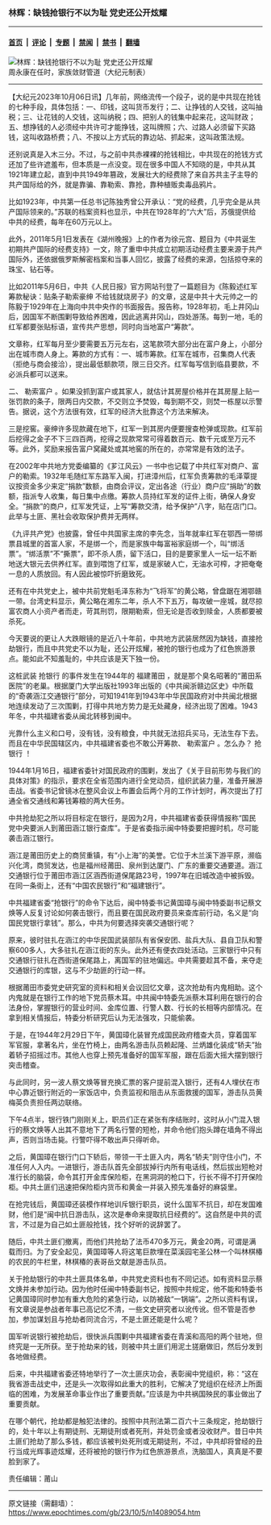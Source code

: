 ### 林辉：缺钱抢银行不以为耻 党史还公开炫耀

---

#### [首页](../../../..?n14089054) &nbsp;|&nbsp; [评论](../../../../../epoch-comment?n14089054) &nbsp;|&nbsp; [专题](../../../../../epoch-special?n14089054) &nbsp;|&nbsp; [禁闻](../../../../../epoch-news?n14089054) &nbsp;|&nbsp; [禁书](../../../../../books?n14089054) &nbsp;|&nbsp; [翻墙](https://github.com/gfw-breaker/nogfw/blob/master/README.md?n14089054)


<div><img alt="林辉：缺钱抢银行不以为耻 党史还公开炫耀" class="attachment-djy_600_400 size-djy_600_400 wp-post-image" src="https://i.epochtimes.com/assets/uploads/2016/06/1408111129071528-600x400.jpg"/>
<div class="caption">
 周永康在任时，家族敛财管道（大纪元制表）
</div></div><hr/><div class="post_content" id="artbody" itemprop="articleBody">
 <!-- article content begin -->
 <p>
  【大纪元2023年10月06日讯】几年前，网络流传一个段子，说的是中共现在抢钱的七种手段，具体包括：一、印钱，这叫货币发行；二、让挣钱的人交钱，这叫抽税；三、让花钱的人交钱，这叫纳税；四、把别人的钱集中起来花，这叫财政；五、想挣钱的人必须经中共许可才能挣钱，这叫牌照；六、过路人必须留下买路钱，这叫收路桥费；八、不按以上方式玩的靠边站、抓起来，这叫政策法规。
 </p>
 <p>
  还别说真是入木三分。不过，与之前中共赤裸裸的抢钱相比，中共现在的抢钱方式还加了些许遮羞布，但本质是一点没变。现在很多中国人不知晓的是，中共从其1921年建立起，直到中共1949年篡政，发展壮大的经费除了来自苏共主子主导的共产国际给的外，就是靠骗、靠勒索、靠抢，靠种植贩卖毒品鸦片。
 </p>
 <p>
  比如1923年，中共第一任总书记陈独秀曾公开承认：“党的经费，几乎完全是从共产国际领来的。”苏联的档案资料也显示，中共在1928年的“六大”后，苏俄提供给中共的经费，每年在60万元以上。
 </p>
 <p>
  此外，2011年5月1日发表在《湖州晚报》上的作者为徐元宫、题目为《中共诞生初期共产国际的经费支持》一文，除了重申中共成立初期活动经费主要来源于共产国际外，还依据俄罗斯解密档案和当事人回忆，披露了经费的来源，包括掠夺来的珠宝、钻石等。
 </p>
 <p>
  比如2011年5月6日，中共《人民日报》官方网站刊登了一篇题目为《陈毅述红军筹款秘诀：贴条子勒索豪绅 不给钱就烧房子》的文章，这是中共十大元帅之一的陈毅于1929年在上海向中共中央作的书面报告。报告称，1928年初，毛上井冈山后，因国军不断围剿导致给养困难，因此逃离井冈山，四处游荡。每到一地，毛的红军都要张贴标语，宣传共产思想，同时向当地富户“筹款”。
 </p>
 <p>
  文章称，红军每月至少要需要五万元左右，这笔款项大部分出在富户身上，小部分出在城市商人身上。筹款的方式有：一、城市筹款。红军在城市，召集商人代表（拒绝与商会接洽），提出最低额款项，限三日交齐。红军每写信到临县要款，不必派兵都可以送来。
 </p>
 <p>
  二、
  <ok href="https://www.epochtimes.com/gb/tag/%E5%8B%92%E7%B4%A2%E5%AF%8C%E6%88%B7.html">
   勒索富户
  </ok>
  。如果没抓到富户或其家人，就估计其房屋价格并在其房屋上贴一张罚款的条子，限两日内交款，不交则立予焚毁，每到期不交，则焚一栋屋以示警告。据说，这个方法很有效，红军的经济大批靠这个方法来解决。
 </p>
 <p>
  三是挖窖。豪绅许多现款藏在地下，红军一到其房内便要搜查枪弹或现款。红军前后挖得之金子不下三四百两，挖得之现款常常可得着数百元、数千元或至万元不等。此外，奖励来报告富户窝藏处或其地窖的所在的，亦常常是有效的法子。
 </p>
 <p>
  在2002年中共地方党委编纂的《芗江风云》一书中也记载了中共红军对商户、富户的勒索。1932年毛随红军东路军入闽，打进漳州后，红军负责筹款的毛泽覃提议按资金多少来定“捐款”数额，由商会评议，定出各途（行业）商户应“捐助”的数额，指派专人收集，每日集中点缴。筹款人员持红军发的证件上街，确保人身安全。“捐款”的商户，红军发凭证，上写“筹款交清，给予保护”八字，贴在店门口。此举与土匪、黑社会收取保护费并无两样。
 </p>
 <p>
  《九评共产党》也披露，曾任中共国家主席的李先念，当年就率红军在鄂西一带绑票县城里的首富人家，不是绑一个，而是家族中每富裕家庭绑一个，叫“绑活票”。“绑活票”不“撕票”，即不杀人质，留下活口，目的是要家里人一坛一坛不断地送大银元去供养红军。直到喂饱了红军，或是家破人亡，无油水可榨，才把奄奄一息的人质放回。有人因此被惊吓折磨致死。
 </p>
 <p>
  还有在中共党史上，被中共前党魁毛泽东称为“飞将军”的黄公略，曾盘踞在湘鄂赣一带。台湾史料显示，黄公略在湘东二年，杀人不下五万，每攻破一座城，就尽掠富农商人小资产者而走，苛其刑罚，限期勒索，但无论是否收到赎金，人质都要被杀死。
 </p>
 <p>
  今天要说的更让人大跌眼镜的是近八十年前，中共地方武装居然因为缺钱，直接抢劫银行，而且中共党史不以为耻，还公开炫耀，被抢的银行也成为了红色旅游景点。能如此不知羞耻的，中共应该是天下独一份。
 </p>
 <p>
  这桩武装
  <ok href="https://www.epochtimes.com/gb/tag/%E6%8A%A2%E9%93%B6%E8%A1%8C.html">
   抢银行
  </ok>
  的事件发生在1944年的
  <ok href="https://www.epochtimes.com/gb/tag/%E7%A6%8F%E5%BB%BA%E8%8E%86%E7%94%B0.html">
   福建莆田
  </ok>
  ，就是那个臭名昭著的“莆田系医院”的老巢。根据厦门大学出版社1993年出版的《中共闽浙赣边区史》中所载的“奇袭涵江交通银行”部分，可知1941年到1943年中华民国政府对中共闽北根据地连续发动了三次围剿，打得中共地方势力是无处藏身，经济出现了困难。1943年冬，中共福建省委从闽北转移到闽中。
 </p>
 <p>
  光靠什么主义和口号，没有钱，没有粮食，中共就无法招兵买马，无法生存下去。而且在中华民国辖区内，中共福建省委也不敢公开筹款、
  <ok href="https://www.epochtimes.com/gb/tag/%E5%8B%92%E7%B4%A2%E5%AF%8C%E6%88%B7.html">
   勒索富户
  </ok>
  。怎么办？
  <ok href="https://www.epochtimes.com/gb/tag/%E6%8A%A2%E9%93%B6%E8%A1%8C.html">
   抢银行
  </ok>
  ！
 </p>
 <p>
  1944年1月16日，福建省委针对国民政府的围剿，发出了《关于目前形势与我们的具体对策》的指示，要求在全省范围内进行全党动员，组织武装力量，准备开展游击战。省委书记曾镜冰在整风会议上布置会后两个月的工作计划时，再次提出了打通全省交通线和筹钱筹粮的两大任务。
 </p>
 <p>
  中共抢劫犯之所以将目标定在银行，是因为2月，中共福建省委获得情报称“国民党中央要派人到莆田涵江银行查库”。于是省委指示闽中特委要把握时机，尽可能袭击涵江银行。
 </p>
 <p>
  涵江是莆田历史上的商贸重镇，有“小上海”的美誉。它位于木兰溪下游平原，濒临兴化湾，商贸发达，也是福州经莆田、泉州到达厦门、广东的重要交通要道。涵江交通银行位于莆田市涵江区涵西街道保尾路23号，1997年在旧城改造中被拆毁。在同一条街上，还有“中国农民银行”和“福建银行”。
 </p>
 <p>
  中共福建省委“抢银行”的命令下达后，闽中特委书记黄国璋与闽中特委副书记蔡文焕等人反复讨论如何袭击银行，而且要在国民政府要员来查库前行动，名义是“向国民党银行拿钱”。那么，中共为何要选择突袭交通银行呢？
 </p>
 <p>
  原来，彼时驻扎在涵江的中华民国武装部队有省保安团、盐兵大队、县自卫队和警察600多人，大多驻扎在涵江街的东头。此外还有便衣四处活动。三家银行中只有交通银行驻扎在西街道保尾路上，离国军的驻地偏远。中共需要趁其不备，来夺走交通银行的库银，这与不少劫匪的行动一样。
 </p>
 <p>
  根据莆田市委党史研究室的资料和相关会议回忆文章，这次抢劫有内鬼相助。这个内鬼就是在银行工作的地下党员蔡木耳。中共闽中特委先派蔡木耳利用在银行的合法身份，掌握银行的营业时间、金库位置、行警人数、行长的长相等内部情况。在拿到相关情报后，特委分析研究后认为无法强攻，只能偷袭。
 </p>
 <p>
  于是，在1944年2月29日下午，黄国璋化装冒充成国民政府稽查大员，穿着国军军官服，拿著名片，坐在竹椅上，由两名游击队员赖起隆、兰炳雄化装成“轿夫”抬着轿子招摇过市。其他人也穿上预先准备好的国军军服，跟在后面大摇大摆到银行突击稽查。
 </p>
 <p>
  与此同时，另一波人蔡文焕等冒充换汇票的客户提前混入银行，还有4人埋伏在市中心靠近银行附近的一家饭店中，负责监视和阻击从东面救援的国军，游击队员黄梅英负责担任两边联络。
 </p>
 <p>
  下午4点半，银行铁门刚刚关上，职员们正在紧张有序结账时，这时从小门混入银行的蔡文焕等人出其不意地下了两名行警的短枪，并命令他们抱头蹲在墙角不得出声，否则当场击毙。行警吓得不敢出声只得听命。
 </p>
 <p>
  之后，黄国璋在银行门口下轿后，带领一干土匪入内，两名“轿夫”则守住小门，不准任何人入内。一进银行，游击队首先全部拔掉行内所有电话线，然后拔出短枪对准行长的脑袋，命令其打开金库保险柜，在黑洞洞的枪口下，行长不得不打开保险柜。中共土匪们迅速把保险柜内货币和黄金一并装入预先准备好的麻袋里。
 </p>
 <p>
  在抢完钱后，黄国璋还装模作样地训斥银行职员，说什么国军不抗日，却在发国难财，他们是“闽中抗日游击队，这次是奉命来提取抗日经费的”。这自然是中共的谎言，不过是为自己如土匪般抢钱，找个好听的说辞罢了。
 </p>
 <p>
  随后，中共土匪们撤离，而他们共抢劫了法币470多万元，黄金20两，可谓是满载而归。为了安全起见，黄国璋等人将这笔巨款埋在菜溪园宅圣公林一个叫林棋椿的农民的牛栏里，林棋椿的表哥岳文献是游击队员。
 </p>
 <p>
  关于抢劫银行的中共土匪具体名单，中共党史资料也有不同记述。如有资料显示蔡文焕并未参加行动。因为他时任闽中特委副书记，按照中共规定，他不能和特委书记黄国璋同时参加有重大危险的紧急行动，以防被敌“一锅端”。之所以资料有误，有文章说是参战者年事已高记忆不清，一些文史研究者以讹传讹。但不管是否参加，参加谋划且与抢劫者同流合污，不是土匪还能是什么呢？
 </p>
 <p>
  国军听说银行被抢劫后，很快派兵围剿中共福建省委在青溪和高阳的两个驻地，但终究是一无所获。至于抢劫来的钱，则被中共土匪们用泥土搓磨做旧，然后分发到各地做经费。
 </p>
 <p>
  后来，中共福建省委还特地举行了一次土匪庆功会，表彰闽中党组织，称：“这在我省游击战史中，还是头一次取得如此重大的胜利，它解决了党组织在经济上所面临的困难，为发展革命事业作出了重要贡献。”应该是为中共祸国殃民的事业做出了重要贡献。
 </p>
 <p>
  在哪个朝代，抢劫都是触犯法律的。按照中共刑法第二百六十三条规定，抢劫银行的，处十年以上有期徒刑、无期徒刑或者死刑，并处罚金或者没收财产。昔日中共土匪们抢劫了那么多钱，都应该被判处死刑或无期徒刑，不过，中共却将曾经的丑行当成光辉事迹炫耀，还将被抢的银行作为红色旅游景点，洗脑国人，真真是不要脸到家了。
 </p>
 <p>
  责任编辑：莆山
 </p>
 <!-- article content end -->
 <div id="below_article_ad">
 </div>
</div>


---

原文链接（需翻墙）：https://www.epochtimes.com/gb/23/10/5/n14089054.htm